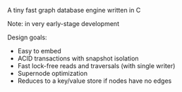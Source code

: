 A tiny fast graph database engine written in C

Note: in very early-stage development

Design goals:
- Easy to embed
- ACID transactions with snapshot isolation
- Fast lock-free reads and traversals (with single writer)
- Supernode optimization
- Reduces to a key/value store if nodes have no edges
